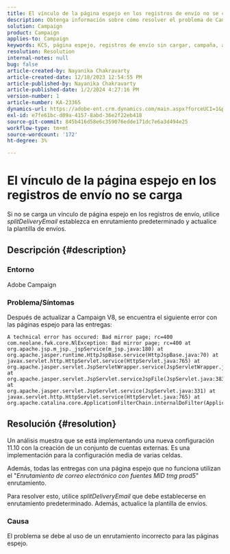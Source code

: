 ```yaml
---
title: El vínculo de la página espejo en los registros de envío no se carga
description: Obtenga información sobre cómo resolver el problema de Campaign en el que los vínculos de página espejo en los registros de envío no se cargan.
solution: Campaign
product: Campaign
applies-to: Campaign
keywords: KCS, página espejo, registros de envío sin cargar, campaña, actualización a la campaña V8
resolution: Resolution
internal-notes: null
bug: false
article-created-by: Nayanika Chakravarty
article-created-date: 12/18/2023 12:54:55 PM
article-published-by: Nayanika Chakravarty
article-published-date: 1/2/2024 4:27:16 PM
version-number: 1
article-number: KA-23365
dynamics-url: https://adobe-ent.crm.dynamics.com/main.aspx?forceUCI=1&pagetype=entityrecord&etn=knowledgearticle&id=bbc7339f-a49d-ee11-be37-6045bd006079
exl-id: e7fe61bc-d09a-4157-8abd-36e2f22eb418
source-git-commit: 845b416d58e6c359076edde171dc7e6a3d494e25
workflow-type: tm+mt
source-wordcount: '172'
ht-degree: 3%

---
```


# El vínculo de la página espejo en los registros de envío no se carga


Si no se carga un vínculo de página espejo en los registros de envío, utilice *splitDeliveryEmail* establezca en enrutamiento predeterminado y actualice la plantilla de envíos.

## Descripción {#description}


### Entorno

Adobe Campaign

### Problema/Síntomas

Después de actualizar a Campaign V8, se encuentra el siguiente error con las páginas espejo para las entregas:


```
A technical error has occured: Bad mirror page; rc=400 
com.neolane.fwk.core.NlException: Bad mirror page; rc=400 at 
org.apache.jsp.m_jsp._jspService(m_jsp.java:180) at 
org.apache.jasper.runtime.HttpJspBase.service(HttpJspBase.java:70) at 
javax.servlet.http.HttpServlet.service(HttpServlet.java:765) at 
org.apache.jasper.servlet.JspServletWrapper.service(JspServletWrapper.java:465) at 
org.apache.jasper.servlet.JspServlet.serviceJspFile(JspServlet.java:383) at 
org.apache.jasper.servlet.JspServlet.service(JspServlet.java:331) at 
javax.servlet.http.HttpServlet.service(HttpServlet.java:765) at 
org.apache.catalina.core.ApplicationFilterChain.internalDoFilter(ApplicationFilterChain.java:231)
```



## Resolución {#resolution}


Un análisis muestra que se está implementando una nueva configuración 11.10 con la creación de un conjunto de cuentas externas. Es una implementación para la configuración media de varias celdas.

Además, todas las entregas con una página espejo que no funciona utilizan el &quot;*Enrutamiento de correo electrónico con fuentes MID tmg prod5*&quot; enrutamiento.

Para resolver esto, utilice *splitDeliveryEmail* que debe establecerse en enrutamiento predeterminado. Además, actualice la plantilla de envíos.

### Causa

El problema se debe al uso de un enrutamiento incorrecto para las páginas espejo.
